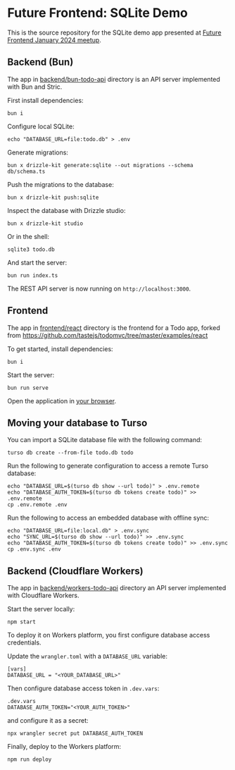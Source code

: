 # Future Frontend: SQLite Demo

This is the source repository for the SQLite demo app presented at [Future Frontend January 2024 meetup](https://meetabit.com/events/future-frontend-january-2024/).

## Backend (Bun)

The app in [backend/bun-todo-api](./backend/bun-todo-api) directory is an API server implemented with Bun and Stric.

First install dependencies:

```console
bun i
```

Configure local SQLite:

```console
echo "DATABASE_URL=file:todo.db" > .env
```

Generate migrations:

```console
bun x drizzle-kit generate:sqlite --out migrations --schema db/schema.ts
```

Push the migrations to the database:

```console
bun x drizzle-kit push:sqlite
```

Inspect the database with Drizzle studio:

```console
bun x drizzle-kit studio
```

Or in the shell:

```console
sqlite3 todo.db
```

And start the server:

```console
bun run index.ts
```

The REST API server is now running on `http://localhost:3000`.

## Frontend

The app in [frontend/react](./frontend/react) directory is the frontend for a Todo app, forked from https://github.com/tastejs/todomvc/tree/master/examples/react

To get started, install dependencies:

```console
bun i
```

Start the server:

```console
bun run serve
```

Open the application in [your browser](http://127.0.0.1:7002).

## Moving your database to Turso

You can import a SQLite database file with the following command:

```console
turso db create --from-file todo.db todo
```

Run the following to generate configuration to access a remote Turso database:

```console
echo "DATABASE_URL=$(turso db show --url todo)" > .env.remote
echo "DATABASE_AUTH_TOKEN=$(turso db tokens create todo)" >> .env.remote
cp .env.remote .env
```

Run the following to access an embedded database with offline sync:

```console
echo "DATABASE_URL=file:local.db" > .env.sync
echo "SYNC_URL=$(turso db show --url todo)" >> .env.sync
echo "DATABASE_AUTH_TOKEN=$(turso db tokens create todo)" >> .env.sync
cp .env.sync .env
``````

## Backend (Cloudflare Workers)

The app in [backend/workers-todo-api](./backend/workers-todo-api) directory an API server implemented with Cloudflare Workers.

Start the server locally:

```console
npm start
```

To deploy it on Workers platform, you first configure database access credentials.

Update the `wrangler.toml` with a `DATABASE_URL` variable:

```console
[vars]
DATABASE_URL = "<YOUR_DATABASE_URL>"
```

Then configure database access token in `.dev.vars`:

```
.dev.vars
DATABASE_AUTH_TOKEN="<YOUR_AUTH_TOKEN>"
```

and configure it as a secret:

```console
npx wrangler secret put DATABASE_AUTH_TOKEN
```

Finally, deploy to the Workers platform:

```console
npm run deploy
```